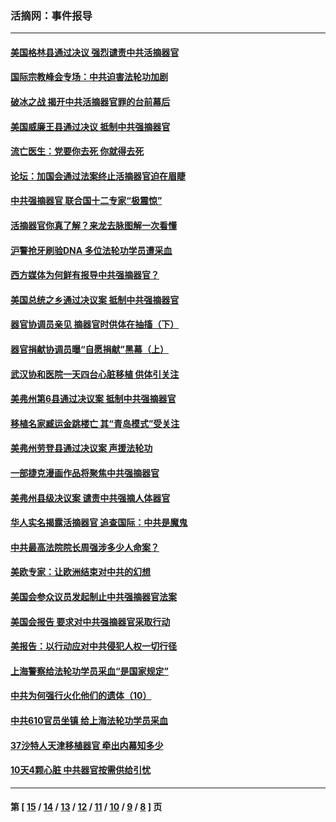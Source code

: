 ### 活摘网：事件报导
---
#### [美国格林县通过决议 强烈谴责中共活摘器官](../../pages/nf5877/n13119367.md?08220430) 
#### [国际宗教峰会专场：中共迫害法轮功加剧](../../pages/nf5877/n13088279.md?08220430) 
#### [破冰之战 揭开中共活摘器官罪的台前幕后](../../pages/nf5877/n13082457.md?08220430) 
#### [美国威廉王县通过决议 抵制中共强摘器官](../../pages/nf5877/n13056521.md?08220430) 
#### [流亡医生：党要你去死 你就得去死](../../pages/nf5877/n13052835.md?08220430) 
#### [论坛：加国会通过法案终止活摘器官迫在眉睫](../../pages/nf5877/n13029839.md?08220430) 
#### [中共强摘器官 联合国十二专家“极震惊”](../../pages/nf5877/n13024313.md?08220430) 
#### [活摘器官你真了解？来龙去脉图解一次看懂](../../pages/nf5877/n13013820.md?08220430) 
#### [沪警抢牙刷验DNA 多位法轮功学员遭采血](../../pages/nf5877/n12969218.md?08220430) 
#### [西方媒体为何鲜有报导中共强摘器官？](../../pages/nf5877/n12932034.md?08220430) 
#### [美国总统之乡通过决议案 抵制中共强摘器官](../../pages/nf5877/n12908242.md?08220430) 
#### [器官协调员亲见 摘器官时供体在抽搐（下）](../../pages/nf5877/n12898622.md?08220430) 
#### [器官捐献协调员曝“自愿捐献”黑幕（上）](../../pages/nf5877/n12878830.md?08220430) 
#### [武汉协和医院一天四台心脏移植 供体引关注](../../pages/nf5877/n12863175.md?08220430) 
#### [美弗州第6县通过决议案 抵制中共强摘器官](../../pages/nf5877/n12805218.md?08220430) 
#### [移植名家臧运金跳楼亡 其“青岛模式”受关注](../../pages/nf5877/n12803746.md?08220430) 
#### [美弗州劳登县通过决议案 声援法轮功](../../pages/nf5877/n12785715.md?08220430) 
#### [一部捷克漫画作品将聚焦中共强摘器官](../../pages/nf5877/n12785954.md?08220430) 
#### [美弗州县级决议案 谴责中共强摘人体器官](../../pages/nf5877/n12721290.md?08220430) 
#### [华人实名揭露活摘器官 追查国际：中共是魔鬼](../../pages/nf5877/n12691724.md?08220430) 
#### [中共最高法院院长周强涉多少人命案？](../../pages/nf5877/n12678074.md?08220430) 
#### [美欧专家：让欧洲结束对中共的幻想](../../pages/nf5877/n12652921.md?08220430) 
#### [美国会参众议员发起制止中共强摘器官法案](../../pages/nf5877/n12627668.md?08220430) 
#### [美国会报告 要求对中共强摘器官采取行动](../../pages/nf5877/n12448233.md?08220430) 
#### [美报告：以行动应对中共侵犯人权一切行径](../../pages/nf5877/n12443204.md?08220430) 
#### [上海警察给法轮功学员采血“是国家规定”](../../pages/nf5877/n12371027.md?08220430) 
#### [中共为何强行火化他们的遗体（10）](../../pages/nf5877/n12352363.md?08220430) 
#### [中共610官员坐镇 给上海法轮功学员采血](../../pages/nf5877/n12350295.md?08220430) 
#### [37沙特人天津移植器官 牵出内幕知多少](../../pages/nf5877/n12338586.md?08220430) 
#### [10天4颗心脏 中共器官按需供给引忧](../../pages/nf5877/n12326366.md?08220430) 

---
#### 第 [ [15](./15.md?08220430) / [14](./14.md?08220430) / [13](./13.md?08220430) / [12](./12.md?08220430) / [11](./11.md?08220430) / [10](./10.md?08220430) / [9](./9.md?08220430) / [8](./8.md?08220430) ] 页
